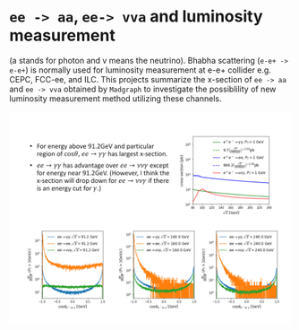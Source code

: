 # `ee -> aa`, `ee-> vva` and luminosity measurement

(a stands for photon and v means the neutrino). Bhabha scattering (`e-e+ -> e-e+`) is normally used for luminosity measurement at e-e+ collider e.g. CEPC, FCC-ee, and ILC.
This projects summarize the x-section of `ee -> aa` and `ee -> vva` obtained by `Madgraph` to investigate the possiblility of new luminosity measurement  method utilizing these channels.

![](summary.png)

